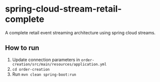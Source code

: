 # spring-cloud-stream-retail-complete
 A complete retail event streaming architecture using spring cloud streams.


## How to run
1. Update connection parameters in `order-creation/src/main/resources/application.yml`
1. `cd order-creation`
1. Run `mvn clean spring-boot:run`
